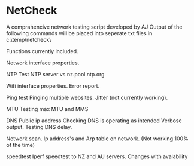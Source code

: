 # NetCheck

A comprahencive network testing script developed by AJ
Output of the following commands will be placed into seperate txt files in c:\temp\netcheck\

Functions currently included. 

Network 
	interface properties. 

NTP
	Test NTP server vs nz.pool.ntp.org

Wifi 
	interface properties. 
	Error report. 

Ping test
	Pinging multiple websites. 
	Jitter (not currently working).

MTU
	Testing max MTU and MMS

DNS	
	Public ip address
	Checking DNS is operating as intended
	Verbose output. 
	Testing DNS delay. 
	
Network scan. 
	Ip address's and Arp table on network. (Not working 100% of the time)
	
speedtest
	Iperf speedtest to NZ and AU servers. Changes with avalability 
